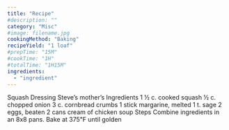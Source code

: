 ```yaml
---
title: "Recipe"
#description: ""
category: "Misc"
#image: filename.jpg
cookingMethod: "Baking"
recipeYield: "1 loaf"
#prepTime: "15M"
#cookTime: "1H"
#totalTime: "1H15M"
ingredients:
  - "ingredient"
---
```


Squash Dressing
Steve’s mother’s
Ingredients
1 ½ c. cooked squash
½ c. chopped onion
3 c. cornbread crumbs
1 stick margarine, melted
1 t. sage
2 eggs, beaten
2 cans cream of chicken soup
Steps
Combine ingredients in an 8x8 pans.
Bake at 375℉ until golden

